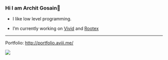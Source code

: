 ### Hi I am Archit Gosain👋

- I like low level programming.

- I’m currently working on [Vivid](https://github.com/Aviii06/Vivid) and [Rootex](https://github.com/sdslabs/Rootex)

---

Portfolio: http://portfolio.aviii.me/

![](https://github-readme-stats.vercel.app/api?username=Aviii06&theme=dark&hide_rank=true&show_icons=true&count_private=true&hide=stars&include_all_commits=true)

<!--
**Aviii06/Aviii06** is a ✨ _special_ ✨ repository because its `README.md` (this file) appears on your GitHub profile.
-->
